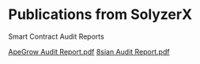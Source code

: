 # Publications from SolyzerX
Smart Contract Audit Reports

 [ApeGrow Audit Report.pdf](https://github.com/SolyzerX/Audits/files/10101865/ApeGrow.Audit.Report.pdf) 
 [8sian Audit Report.pdf](https://github.com/SolyzerX/Audits/files/10143561/8sian.Audit.Report.pdf)
